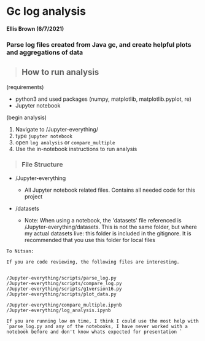# Gc log analysis
#### Ellis Brown (6/7/2021)


### Parse log files created from Java gc, and create helpful plots and aggregations of data 

> ## How to run analysis
(requirements)
- python3 and used packages (numpy, matplotlib, matplotlib.pyplot, re)
- Jupyter notebook

(begin analysis)           
1. Navigate to /Jupyter-everything/
2. type  `jupyter notebook`
3. open ``log analysis`` or ``compare_multiple``
4. Use the in-notebook instructions to run analysis

> ### File Structure

- /Jupyter-everything
    - All Jupyter notebook related files. Contains all needed code for this project

- /datasets
   
    - Note: When using a notebook, the 'datasets' file referenced is /Jupyter-everything/datasets. This is not the same folder, but where my actual datasets live: this folder is included in the gitignore. It is recommended that you use this folder for local files

>
    To Nitsan: 

    If you are code reviewing, the following files are interesting.


    /Jupyter-everything/scripts/parse_log.py
    /Jupyter-everything/scripts/compare_log.py
    /Jupyter-everything/scripts/g1version16.py
    /Jupyter-everything/scripts/plot_data.py

    /Jupyter-everything/compare_multiple.ipynb
    /Jupyter-everything/log_analysis.ipynb

    If you are running low on time, I think I could use the most help with `parse_log.py and any of the notebooks, I have never worked with a notebook before and don't know whats expected for presentation `